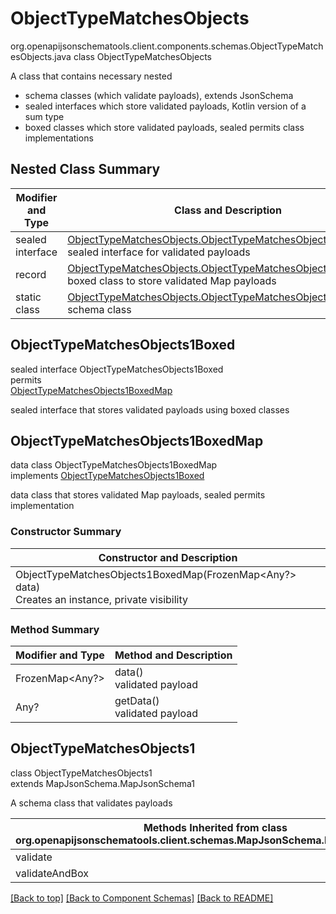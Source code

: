 # ObjectTypeMatchesObjects
org.openapijsonschematools.client.components.schemas.ObjectTypeMatchesObjects.java
class ObjectTypeMatchesObjects<br>

A class that contains necessary nested
- schema classes (which validate payloads), extends JsonSchema
- sealed interfaces which store validated payloads, Kotlin version of a sum type
- boxed classes which store validated payloads, sealed permits class implementations

## Nested Class Summary
| Modifier and Type | Class and Description |
| ----------------- | ---------------------- |
| sealed interface | [ObjectTypeMatchesObjects.ObjectTypeMatchesObjects1Boxed](#objecttypematchesobjects1boxed)<br> sealed interface for validated payloads |
| record | [ObjectTypeMatchesObjects.ObjectTypeMatchesObjects1BoxedMap](#objecttypematchesobjects1boxedmap)<br> boxed class to store validated Map payloads |
| static class | [ObjectTypeMatchesObjects.ObjectTypeMatchesObjects1](#objecttypematchesobjects1)<br> schema class |

## ObjectTypeMatchesObjects1Boxed
sealed interface ObjectTypeMatchesObjects1Boxed<br>
permits<br>
[ObjectTypeMatchesObjects1BoxedMap](#objecttypematchesobjects1boxedmap)

sealed interface that stores validated payloads using boxed classes

## ObjectTypeMatchesObjects1BoxedMap
data class ObjectTypeMatchesObjects1BoxedMap<br>
implements [ObjectTypeMatchesObjects1Boxed](#objecttypematchesobjects1boxed)

data class that stores validated Map payloads, sealed permits implementation

### Constructor Summary
| Constructor and Description |
| --------------------------- |
| ObjectTypeMatchesObjects1BoxedMap(FrozenMap<Any?> data)<br>Creates an instance, private visibility |

### Method Summary
| Modifier and Type | Method and Description |
| ----------------- | ---------------------- |
| FrozenMap<Any?> | data()<br>validated payload |
| Any? | getData()<br>validated payload |

## ObjectTypeMatchesObjects1
class ObjectTypeMatchesObjects1<br>
extends MapJsonSchema.MapJsonSchema1

A schema class that validates payloads

| Methods Inherited from class org.openapijsonschematools.client.schemas.MapJsonSchema.MapJsonSchema1 |
| ------------------------------------------------------------------ |
| validate                                                           |
| validateAndBox                                                     |

[[Back to top]](#top) [[Back to Component Schemas]](../../../README.md#Component-Schemas) [[Back to README]](../../../README.md)
